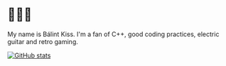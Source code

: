 # :metal::floppy_disk::metal:

My name is Bálint Kiss. I'm a fan of C++, good coding practices, electric guitar and retro gaming.

[![GitHub stats](https://github-readme-stats.vercel.app/api?username=balintkissdev)](https://github.com/anuraghazra/github-readme-stats)
